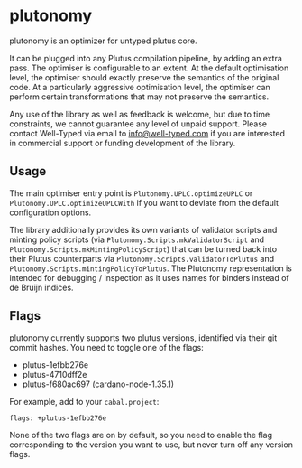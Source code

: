 # plutonomy

plutonomy is an optimizer for untyped plutus core.

It can be plugged into any Plutus compilation pipeline, by
adding an extra pass. The optimiser is configurable to an
extent. At the default optimisation level, the optimiser should
exactly preserve the semantics of the original code. At a
particularly aggressive optimisation level, the optimiser can
perform certain transformations that may not preserve the
semantics.

Any use of the library as well as feedback is welcome, but due
to time constraints, we cannot guarantee any level
of unpaid support.  Please contact Well-Typed via email to
[info@well-typed.com](mailto:info@well-typed.com) if you are
interested in commercial support or funding development of the library.

## Usage

The main optimiser entry point is `Plutonomy.UPLC.optimizeUPLC` or
`Plutonomy.UPLC.optimizeUPLCWith` if you want to deviate from the default
configuration options.

The library additionally provides its own variants of
validator scripts and minting policy scripts
(via `Plutonomy.Scripts.mkValidatorScript` and
`Plutonomy.Scripts.mkMintingPolicyScript`) that can
be turned back into their Plutus counterparts via
`Plutonomy.Scripts.validatorToPlutus` and
`Plutonomy.Scripts.mintingPolicyToPlutus`. The Plutonomy
representation is intended for debugging / inspection
as it uses names for binders instead of de Bruijn indices.

## Flags

plutonomy currently supports two plutus versions,
identified via their git commit hashes.
You need to toggle one of the flags:

- plutus-1efbb276e
- plutus-4710dff2e
- plutus-f680ac697 (cardano-node-1.35.1)

For example, add to your `cabal.project`:

```
flags: +plutus-1efbb276e
```

None of the two flags are on by default,
so you need to enable the flag corresponding to
the version you want to use, but never turn off
any version flags.
